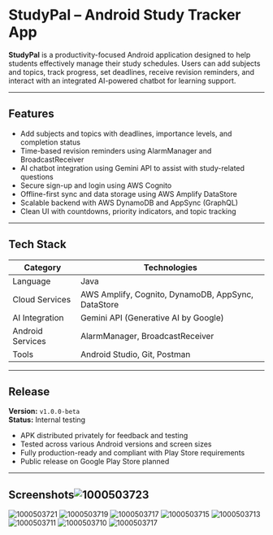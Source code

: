 # StudyPal – Android Study Tracker App

**StudyPal** is a productivity-focused Android application designed to help students effectively manage their study schedules. Users can add subjects and topics, track progress, set deadlines, receive revision reminders, and interact with an integrated AI-powered chatbot for learning support.

---

## Features

- Add subjects and topics with deadlines, importance levels, and completion status
- Time-based revision reminders using AlarmManager and BroadcastReceiver
- AI chatbot integration using Gemini API to assist with study-related questions
- Secure sign-up and login using AWS Cognito
- Offline-first sync and data storage using AWS Amplify DataStore
- Scalable backend with AWS DynamoDB and AppSync (GraphQL)
- Clean UI with countdowns, priority indicators, and topic tracking

---

## Tech Stack

| Category           | Technologies                                                                 |
|--------------------|------------------------------------------------------------------------------|
| Language           | Java                                                                         |
| Cloud Services     | AWS Amplify, Cognito, DynamoDB, AppSync, DataStore                           |
| AI Integration     | Gemini API (Generative AI by Google)                                         |
| Android Services   | AlarmManager, BroadcastReceiver                                              |
| Tools              | Android Studio, Git, Postman                                                 |

---

## Release

**Version:** `v1.0.0-beta`  
**Status:** Internal testing  
- APK distributed privately for feedback and testing  
- Tested across various Android versions and screen sizes  
- Fully production-ready and compliant with Play Store requirements  
- Public release on Google Play Store planned

---

## Screenshots![1000503723](https://github.com/user-attachments/assets/5cfc7ba2-7563-4ae2-a06a-c8458eb6ad08)
![1000503721](https://github.com/user-attachments/assets/9c75c2a3-f9af-40d2-a08e-82545d498510)
![1000503719](https://github.com/user-attachments/assets/eff9dfb4-852b-49ff-b6de-a892fee7c5ad)
![1000503717](https://github.com/user-attachments/assets/455702fc-dfe9-48e2-8b95-2a714d3e60c0)
![1000503715](https://github.com/user-attachments/assets/fa248e76-e189-4d64-8547-72d37400e244)
![1000503713](https://github.com/user-attachments/assets/ca7f3d74-2f59-4763-954e-01ed2e6671bb)
![1000503711](https://github.com/user-attachments/assets/ee6d6ff7-6545-4d8d-a1d1-1f37e131ef12)
![1000503710](https://github.com/user-attachments/assets/0403d137-1329-4c25-b5f3-03c284cccade)
![1000503717](https://github.com/user-attachments/assets/ebd9bfd7-d609-4feb-bfa4-505a0be8eaeb)

